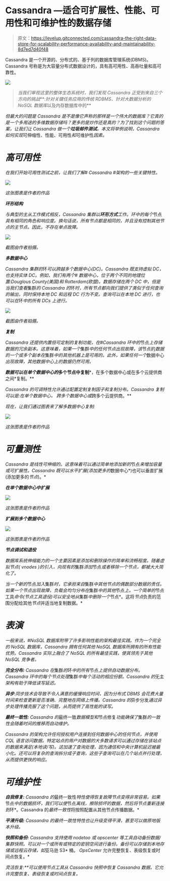 # Cassandra —适合可扩展性、性能、可用性和可维护性的数据存储

> 原文：<https://levelup.gitconnected.com/cassandra-the-right-data-store-for-scalability-performance-availability-and-maintainability-8d7ed7d40f48>

Cassandra 是一个开源的、分布式的、基于列的数据库管理系统(DBMS)。Cassandra 号称是为大容量分布式数据设计的，具有高可用性、高吞吐量和高可靠性。

![](img/8df56518331383bb0e7be5766b67114f.png)

> *当我们审视这里的整体生态系统时，我们发现 Cassandra 正受到来自三个方向的挑战***:*针对关键任务应用的传统 RDBMS、针对大数据分析的 NoSQL 数据库*以及内存数据库中的**

*但最大的问题是 Cassandra 是不是像它声称的那样是一个伟大的数据库？它真的是一个多用途的多维数据存储吗？更多的是炒作还是真的？为了找到这个问题的答案，让我们让 Cassandra 做一个**垃圾邮件测试**。本文将举例说明，Cassandra 如何实现*可伸缩性、性能、可用性*和*可维护性*因素。*

# *高可用性*

*在我们开始可用性测试之前，让我们了解# Cassandra #架构的一些关键特性。*

*![](img/3875472fd95d83d0a0c6cad4ae6b4dff.png)*

*这张图表是作者的作品*

***环形结构***

*与典型的主从工作模式相反，Cassandra 集群以**环形方式**工作。*环*中的每个*节点*具有相同的角色和响应度。换句话说，所有节点都是相同的，并且没有控制其他节点的主节点。因此，不存在单点故障。*

*![](img/522e16374d8ddb072e764af993853a12.png)*

*截图由作者拍摄。*

***多数据中心***

*Cassandra *集群*的*环*可以跨越多个数据中心(DC)。Cassandra 既支持虚拟 DC，也支持实体 DC。例如，我们有两个# *数据中心*，位于两个不同的地理位置:Douglous County(美国)和 Rotterdam(欧盟)。数据存储在两个 DC 中，但是当我们查看*集群*的 Cassandra 的*环*时，所有节点都向我们提供了类似于任何查询的输出，同时保持本地 DC 和远程 DC 行为不变。查询可以在本地 DC 进行，也可以在*环*中的所有 DCs 上进行。*

*![](img/7d86a65f15abbecc61be66fee57172f2.png)*

*截图由作者拍摄。*

***复制***

*Cassandra 还提供内置但可定制的复制功能，在#Cassandra *环*中的*节点*上存储数据的冗余副本。这意味着，如果一个*集群*中的任何节点出现故障，该*节点的*数据的一个或多个副本在*集群*中的其他机器上是可用的。此外，如果任何一个*数据中心*出现故障，其他数据中心上的数据仍然可用。*

***数据可以在单个数据中心的*多个节点中复制***，在多个数据中心或在多个云提供商之间*复制。**

*Cassandra 的可调特性允许通过配置定制复制因子和复制分布。Cassandra 复制可以是:*在单个数据中心，* *跨多个数据中心*或*跨多个云提供商。**

*现在，让我们通过图表来了解多数据中心复制:*

*![](img/71186c65c4525512e31d3a26fa2a3a94.png)*

*这张图表是作者的作品*

# *可量测性*

*Cassandra 是线性可伸缩的。这意味着可以通过简单地添加新的*节点*来增加容量或可扩展性。Cassandra 既可以水平扩展(添加更多的*数据中心*)也可以垂直扩展(添加更多的*节点*)。*

***在单个数据中心中扩展***

*![](img/1645ea74f10783ce146378f133a5df5b.png)*

*这张图表是作者的作品*

***扩展到多个数据中心***

*![](img/e6e105666ac860a592d7cf016697ce0f.png)*

*这张图表是作者的作品*

***节点调试和退役***

*数据库系统伸缩能力的一个主要因素是添加和删除操作的简单和流畅程度。随着虚拟节点( *vnodes* )的引入，向现有的*集群*添加*节点*或者移除一个节点，都被大大简化了。*

*当一个新的*节点*加入*集群*时，它承担来自*集群*中其他节点的偶数部分数据的责任。如果一个节点出现故障，负载会均匀分布在*集群*中的其他*节点*上。一个简单的*节点工具*命令(*节点工具*退役)可以安全地从*集群*中删除一个*节点*。这将*节点*负责的范围分配给其他*节点*并适当地复制数据。*

# *表演*

*一般来说，#NoSQL 数据库附带了许多影响性能的架构最佳实践。作为一个完全的 NoSQL 数据库，Cassandra 拥有任何其他 NoSQL 数据库所拥有的所有性能优势。Cassandra 实际上融合了 NoSQL 的所有最佳实践，使其领先于其他 NoSQL 竞争者。*

***完全分布:** Cassandra 在*集群*的*环*中的所有*节点*上提供自动数据分布。Cassandra *环*中的每个节点处理*集群*中每个活动的相应份额。Cassandra 的*无主*架构有助于降低读写延迟。*

***异步**:同步技术会导致不令人满意的缓慢响应时间，因为分布式 DBMS 会花费大量时间来检查更新是否准确、完整地在网络上传播。Cassandra 的*异步分发*通过异步处理传播克服了这个问题，从而提供了高性能的读写。*

***最终一致性:** Cassandra 的*最终一致*数据模型和*节点修复*功能确保了*集群*的一致性会随着时间的推移而自动维护。*

*Cassandra 的架构允许任何授权用户连接到任何数据中心的任何节点，并使用 *CQL 语言*访问数据。特定站点的用户对数据的大多数请求可以通过存储在该站点的数据来满足(本地读/写)。这加速了查询处理，因为通信和中央计算机延迟被最小化。还可以将复杂的查询拆分成子查询，这些子查询可以在几个站点并行处理，从而提供更快的响应。*

# *可维护性*

***自我修复:** Cassandra 的*最终一致性*特性使得恢复故障节点变得非常容易。如果*节点*中的数据损坏，我们可以使*节点*离线，擦除损坏的数据，然后将节点重新连接到*环*。Cassandra 的*最终一致性*将按照配置从其他节点传播数据。*

***平滑升级:** Cassandra 的最终一致性特性也让升级变得平滑，甚至可以做原地版本升级。*

***快照和备份:** Cassandra 支持使用 *nodetoo* 或 *opscenter* 等工具自动备份数据/集群快照。可以对一个或所有或特定的密钥空间进行备份。备份可以存储到本地存储或远程云存储，如*亚马逊 S3* 桶。 *OpsCenter* 允许完整恢复、表级恢复或时间点恢复。*

***灵活恢复:**可以使用*节点工具*从 Cassandra *快照*中恢复 Cassandra 数据。它允许完整恢复、表级恢复或时间点恢复。*